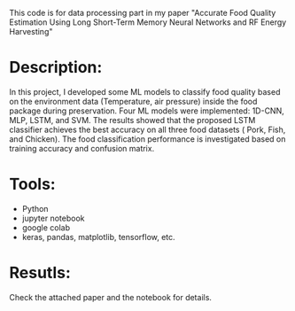 This code is for data processing part in my paper "Accurate Food Quality Estimation Using Long Short-Term Memory Neural Networks and RF Energy Harvesting"

# Description:
   In this project, I developed some ML models to classify food quality based on the environment data (Temperature, air pressure) inside the food package during preservation. Four ML models were implemented: 1D-CNN, MLP, LSTM, and SVM. The results showed that the proposed LSTM classifier achieves the best accuracy on all three food datasets ( Pork, Fish, and Chicken). The food classification performance is investigated based on training accuracy and confusion matrix.

# Tools:
 - Python
 - jupyter notebook
 - google colab
 - keras, pandas, matplotlib, tensorflow, etc.
 
# Resutls:
Check the attached paper and the notebook for details.
 
